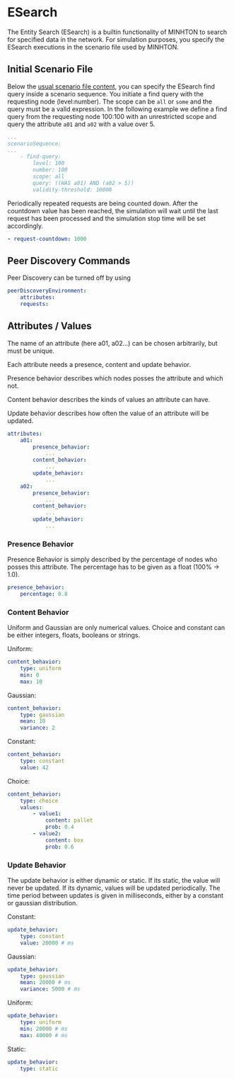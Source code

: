 # ESearch

The Entity Search (ESearch) is a builtin functionality of MINHTON to search for specified data in the network.
For simulation purposes, you specify the ESearch executions in the scenario file used by MINHTON.

## Initial Scenario File

Below the [usual scenario file content](management-overlay.md), you can specify the ESearch find query inside a scenario sequence.
You initiate a find query with the requesting node (level:number). The scope can be `all` or `some` and the query must be a valid expression.
In the following example we define a find query from the requesting node 100:100 with an unrestricted scope and query the attribute `a01` and `a02` with a value over 5.

```yaml
...
scenarioSequence:
...
    - find-query:
        level: 100
        number: 100
        scope: all
        query: ((HAS a01) AND (a02 > 5))
        validity-threshold: 10000 
```

Periodically repeated requests are being counted down. After the countdown value has been reached, the simulation will wait until the last request has been processed and the simulation stop time will be set accordingly.

```yaml
- request-countdown: 1000
```

## Peer Discovery Commands

Peer Discovery can be turned off by using

```yaml
peerDiscoveryEnvironment:
    attributes:
    requests:
```

## Attributes / Values

The name of an attribute (here a01, a02...) can be chosen arbitrarily, but must be unique.

Each attribute needs a presence, content and update behavior.

Presence behavior describes which nodes posses the attribute and which not.

Content behavior describes the kinds of values an attribute can have.

Update behavior describes how often the value of an attribute will be updated.

```yaml
attributes:
    a01:
        presence_behavior:
            ...
        content_behavior:
            ...
        update_behavior:
            ...
    a02:
        presence_behavior:
            ...
        content_behavior:
            ...
        update_behavior:
            ...
```

### Presence Behavior

Presence Behavior is simply described by the percentage of nodes who posses this attribute. The percentage has to be given as a float (100% -> 1.0).

```yaml
presence_behavior:
    percentage: 0.8
```

### Content Behavior

Uniform and Gaussian are only numerical values.
Choice and constant can be either integers, floats, booleans or strings.

Uniform:

```yaml
content_behavior:
    type: uniform
    min: 0
    max: 10
```

Gaussian:

```yaml
content_behavior:
    type: gaussian
    mean: 10
    variance: 2
```

Constant:

```yaml
content_behavior:
    type: constant
    value: 42
```

Choice:

```yaml
content_behavior:
    type: choice
    values: 
        - value1:
            content: pallet
            prob: 0.4
        - value2:
            content: box
            prob: 0.6 
```

### Update Behavior

The update behavior is either dynamic or static.
If its static, the value will never be updated.
If its dynamic, values will be updated periodically.
The time period between updates is given in milliseconds, either by a constant or gaussian distribution.

Constant:

```yaml
update_behavior:
    type: constant
    value: 20000 # ms
```

Gaussian:

```yaml
update_behavior:
    type: gaussian
    mean: 20000 # ms
    variance: 5000 # ms
```

Uniform:

```yaml
update_behavior:
    type: uniform
    min: 20000 # ms
    max: 40000 # ms
```

Static:

```yaml
update_behavior:
    type: static
```
